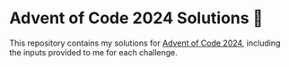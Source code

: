 # Advent of Code 2024 Solutions 🎄

This repository contains my solutions for [Advent of Code 2024](https://adventofcode.com/2024), including the inputs provided to me for each challenge.
